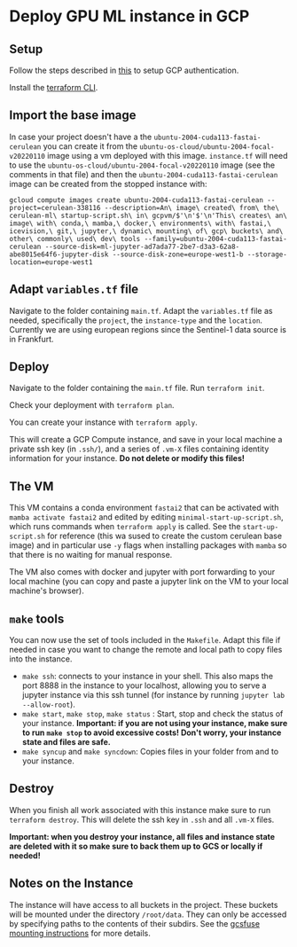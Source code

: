 # Deploy GPU ML instance in GCP

## Setup

Follow the steps described in [this](https://registry.terraform.io/providers/hashicorp/google/latest/docs/guides/provider_reference#authentication) to setup GCP authentication.

Install the [terraform CLI](https://learn.hashicorp.com/tutorials/terraform/install-cli).

## Import the base image

In case your project doesn't have a the `ubuntu-2004-cuda113-fastai-cerulean` you can create it from the `ubuntu-os-cloud/ubuntu-2004-focal-v20220110` image using a vm deployed with this image. `instance.tf` will need to use the `ubuntu-os-cloud/ubuntu-2004-focal-v20220110` image (see the comments in that file) and then the `ubuntu-2004-cuda113-fastai-cerulean` image can be created from the stopped instance with:

```
gcloud compute images create ubuntu-2004-cuda113-fastai-cerulean --project=cerulean-338116 --description=An\ image\ created\ from\ the\ cerulean-ml\ startup-script.sh\ in\ gcpvm/$'\n'$'\n'This\ creates\ an\ image\ with\ conda,\ mamba,\ docker,\ environments\ with\ fastai,\ icevision,\ git,\ jupyter,\ dynamic\ mounting\ of\ gcp\ buckets\ and\ other\ commonly\ used\ dev\ tools --family=ubuntu-2004-cuda113-fastai-cerulean --source-disk=ml-jupyter-ad7ada77-2be7-d3a3-62a8-abe8015e64f6-jupyter-disk --source-disk-zone=europe-west1-b --storage-location=europe-west1
```

## Adapt `variables.tf` file

Navigate to the folder containing `main.tf`. Adapt the `variables.tf` file as needed, specifically the `project`, the `instance-type` and the `location`. Currently we are using european regions since the Sentinel-1 data source is in Frankfurt.

## Deploy

Navigate to the folder containing the `main.tf` file. Run `terraform init`.

Check your deployment with `terraform plan`.

You can create your instance with `terraform apply`.

This will create a GCP Compute instance, and save in your local machine a private ssh key (in `.ssh/`), and a series of `.vm-X` files containing identity information for your instance. **Do not delete or modify this files!**

## The VM

This VM contains a conda environment `fastai2` that can be activated with `mamba activate fastai2` and edited by editing `minimal-start-up-script.sh`, which runs commands when `terraform apply` is called. See the `start-up-script.sh` for reference (this wa sused to create the custom cerulean base image) and in particular use `-y` flags when installing packages with `mamba` so that there is no waiting for manual response.

The VM also comes with docker and jupyter with port forwarding to your local machine (you can copy and paste a jupyter link on the VM to your local machine's browser).

## `make` tools

You can now use the set of tools included in the `Makefile`. Adapt this file if needed in case you want to change the remote and local path to copy files into the instance.

- `make ssh`: connects to your instance in your shell. This also maps the port 8888 in the instance to your localhost, allowing you to serve a jupyter instance via this ssh tunnel (for instance by running `jupyter lab --allow-root`).
- `make start`, `make stop`, `make status` : Start, stop and check the status of your instance. **Important: if you are not using your instance, make sure to run `make stop` to avoid excessive costs! Don't worry, your instance state and files are safe.**
- `make syncup` and `make syncdown`: Copies files in your folder from and to your instance.

## Destroy

When you finish all work associated with this instance make sure to run `terraform destroy`. This will delete the ssh key in `.ssh` and all `.vm-X` files.

**Important: when you destroy your instance, all files and instance state are deleted with it so make sure to back them up to GCS or locally if needed!**


## Notes on the Instance

The instance will have access to all buckets in the project. These buckets will be mounted under the directory `/root/data`. They can only be accessed by specifying paths to the contents of their subdirs. See the [gcsfuse mounting instructions](https://github.com/GoogleCloudPlatform/gcsfuse/blob/master/docs/mounting.md) for more details.
